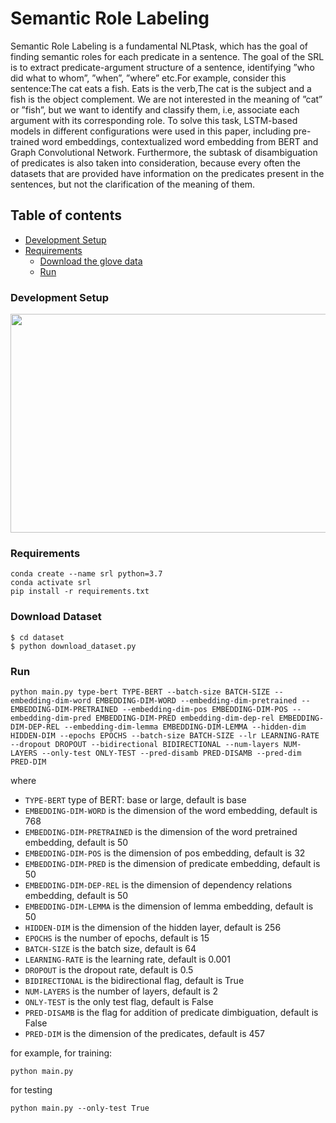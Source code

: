 # Semantic Role Labeling

Semantic Role Labeling is a fundamental NLPtask, which has the goal of finding semantic roles for each predicate in a sentence.
The goal of the SRL is to extract predicate-argument structure of a sentence, identifying ”who did what to whom”, ”when”, ”where” etc.For example, consider this sentence:The cat eats a fish. Eats is the verb,The cat is the subject and a fish is the object complement. We are not interested in the meaning of ”cat” or ”fish”, but we want to identify and classify them, i.e, associate each argument with its corresponding role. To solve this task, LSTM-based models in different configurations were used in this paper, including pre-trained word embeddings, contextualized word embedding from BERT and Graph Convolutional Network. Furthermore, the subtask of disambiguation of predicates is also taken into consideration, because every often the datasets that are provided have information on the predicates present in the sentences, but not the clarification of the meaning of them.

## Table of contents

* [Development Setup](#Development-Setup)
* [Requirements](#Requirements)
  * [Download the glove data](#Download-Dataset)
  * [Run](#Run)

### Development Setup

<p align="center">
  <img width="600" height="350" src="https://user-images.githubusercontent.com/56698309/149672469-c53f4a08-5297-487d-a076-9cbddc242818.png">
</p>

### Requirements 

```
conda create --name srl python=3.7
conda activate srl
pip install -r requirements.txt
```
### Download Dataset
```
$ cd dataset
$ python download_dataset.py
```

### Run

```
python main.py type-bert TYPE-BERT --batch-size BATCH-SIZE --embedding-dim-word EMBEDDING-DIM-WORD --embedding-dim-pretrained -- EMBEDDING-DIM-PRETRAINED --embedding-dim-pos EMBEDDING-DIM-POS --embedding-dim-pred EMBEDDING-DIM-PRED embedding-dim-dep-rel EMBEDDING-DIM-DEP-REL --embedding-dim-lemma EMBEDDING-DIM-LEMMA --hidden-dim HIDDEN-DIM --epochs EPOCHS --batch-size BATCH-SIZE --lr LEARNING-RATE --dropout DROPOUT --bidirectional BIDIRECTIONAL --num-layers NUM-LAYERS --only-test ONLY-TEST --pred-disamb PRED-DISAMB --pred-dim PRED-DIM
```
where

- `TYPE-BERT` type of BERT: base or large, default is base
- `EMBEDDING-DIM-WORD` is the dimension of the word embedding, default is 768
- `EMBEDDING-DIM-PRETRAINED` is the dimension of the word pretrained embedding, default is 50
- `EMBEDDING-DIM-POS` is the dimension of pos embedding, default is 32
- `EMBEDDING-DIM-PRED` is the dimension of predicate embedding, default is 50
- `EMBEDDING-DIM-DEP-REL` is the dimension of dependency relations embedding, default is 50
- `EMBEDDING-DIM-LEMMA` is the dimension of lemma embedding, default is 50
- `HIDDEN-DIM` is the dimension of the hidden layer, default is 256
- `EPOCHS` is the number of epochs, default is 15
- `BATCH-SIZE` is the batch size, default is 64
- `LEARNING-RATE` is the learning rate, default is 0.001
- `DROPOUT` is the dropout rate, default is 0.5
- `BIDIRECTIONAL` is the bidirectional flag, default is True
- `NUM-LAYERS` is the number of layers, default is 2
- `ONLY-TEST` is the only test flag, default is False
- `PRED-DISAMB` is the flag for addition of predicate dimbiguation, default is False
- `PRED-DIM` is the dimension of the predicates, default is 457

for example, for training:

```
python main.py
```

for testing
```
python main.py --only-test True
```
